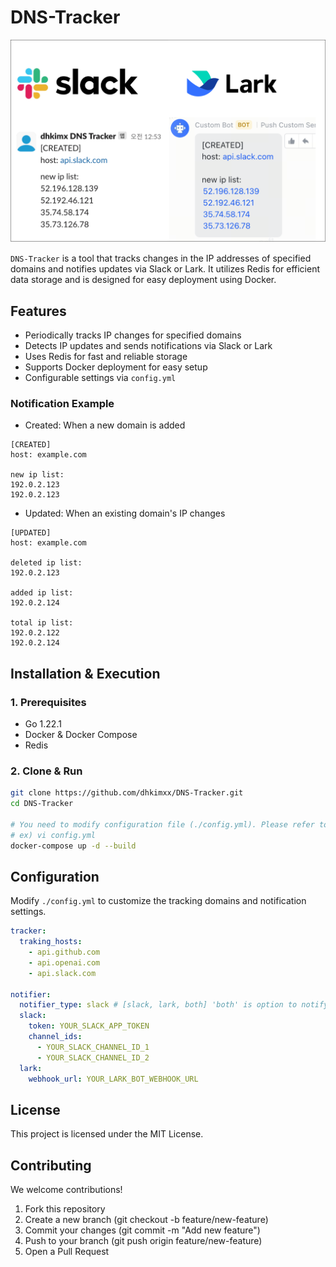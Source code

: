 # DNS-Tracker

![main_image](./docs/img/dns-tracker.drawio.png)

`DNS-Tracker` is a tool that tracks changes in the IP addresses of specified domains and notifies updates via Slack or Lark. It utilizes Redis for efficient data storage and is designed for easy deployment using Docker.

## Features
- Periodically tracks IP changes for specified domains
- Detects IP updates and sends notifications via Slack or Lark
- Uses Redis for fast and reliable storage
- Supports Docker deployment for easy setup
- Configurable settings via `config.yml`

### Notification Example
-  Created: When a new domain is added
```
[CREATED]  
host: example.com  

new ip list:
192.0.2.123 
192.0.2.123
```

- Updated: When an existing domain's IP changes
```
[UPDATED]  
host: example.com  

deleted ip list:  
192.0.2.123  

added ip list:  
192.0.2.124 

total ip list:
192.0.2.122 
192.0.2.124
```


## Installation & Execution

### 1. Prerequisites

- Go 1.22.1
- Docker & Docker Compose
- Redis

### 2. Clone & Run  

  ```bash
  git clone https://github.com/dhkimxx/DNS-Tracker.git
  cd DNS-Tracker

  # You need to modify configuration file (./config.yml). Please refer to the contents below.
  # ex) vi config.yml
  docker-compose up -d --build
  ```

## Configuration
Modify `./config.yml` to customize the tracking domains and notification settings.
```yml
tracker:
  traking_hosts:
    - api.github.com
    - api.openai.com
    - api.slack.com

notifier:
  notifier_type: slack # [slack, lark, both] 'both' is option to notify on both Slack and Lark 
  slack:
    token: YOUR_SLACK_APP_TOKEN
    channel_ids:
      - YOUR_SLACK_CHANNEL_ID_1
      - YOUR_SLACK_CHANNEL_ID_2
  lark:
    webhook_url: YOUR_LARK_BOT_WEBHOOK_URL
```


## License
This project is licensed under the MIT License.

## Contributing
We welcome contributions!
1. Fork this repository
2. Create a new branch (git checkout -b feature/new-feature)
3. Commit your changes (git commit -m "Add new feature")
4. Push to your branch (git push origin feature/new-feature)
5. Open a Pull Request
